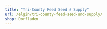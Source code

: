 ```yaml
---
title: "Tri-County Feed Seed & Supply"
url: /elgin/tri-county-feed-seed-und-supply/
shop: Dorfladen
---
```

